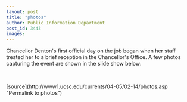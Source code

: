 ```yaml
---
layout: post
title: "photos"
author: Public Information Department
post_id: 3443
images:
---
```


<a name="content" id="content"></a>
<p>
  Chancellor Denton's first official day on the job began when her staff treated her to a brief reception in the Chancellor's Office. A few photos capturing the event are shown in the slide show below:
</p>
<p>
  <br>
</p>
[source](http://www1.ucsc.edu/currents/04-05/02-14/photos.asp "Permalink to photos")
